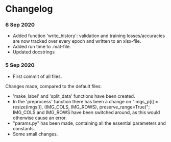 # Changelog

### 6 Sep 2020
- Added function 'write_history': validation and training losses/accuracies are now tracked over every epoch and written to an xlsx-file.
- Added run time to .mat-file.
- Updated docstrings


### 5 Sep 2020
- First commit of all files.

Changes made, compared to the default files:
- 'make_label' and 'split_data' functions have been created.
- In the 'preprocess' function there has been a change on "imgs_p[i] = resize(imgs[i], (IMG_COLS, IMG_ROWS), preserve_range=True)";
  IMG_COLS and IMG_ROWS have been switched around, as this would otherwise cause an error.
- "params.py" has been made, containing all the essential parameters and constants.
- Some small changes.
